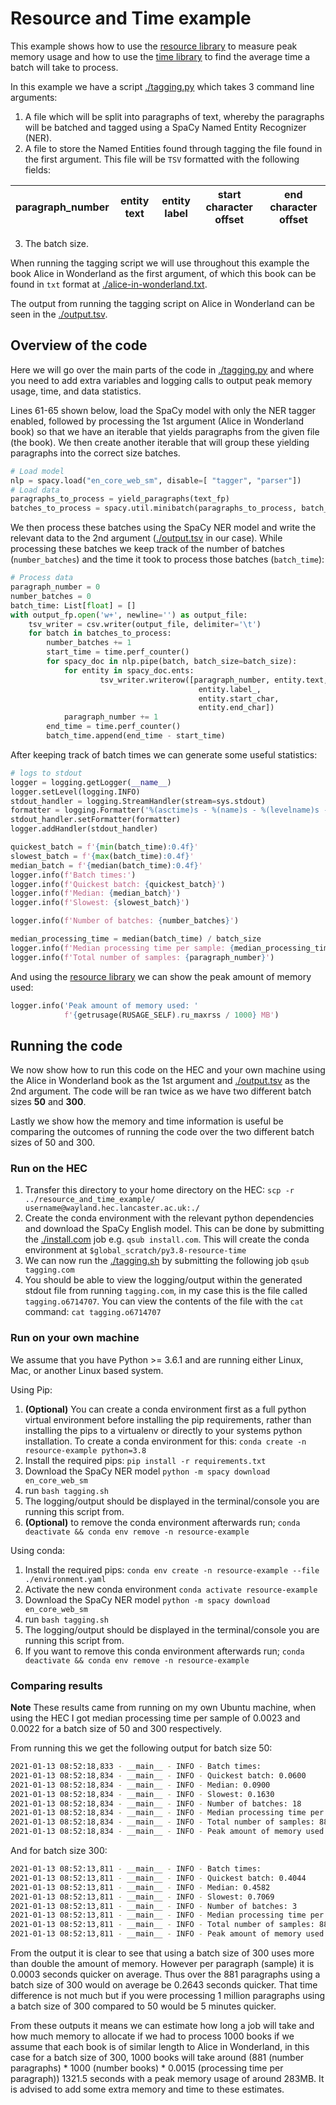 # Resource and Time example

This example shows how to use the [resource library](https://docs.python.org/3.7/library/resource.html) to measure peak memory usage and how to use the [time library](https://docs.python.org/3.7/library/time.html) to find the average time a batch will take to process.

In this example we have a script [./tagging.py](./tagging.py) which takes 3 command line arguments:

1. A file which will be split into paragraphs of text, whereby the paragraphs will be batched and tagged using a SpaCy Named Entity Recognizer (NER).
2. A file to store the Named Entities found through tagging the file found in the first argument. This file will be `TSV` formatted with the following fields:

|paragraph_number|entity text|entity label|start character offset|end character offset|
|-|-|-|-|-|

3. The batch size.

When running the tagging script we will use throughout this example the book Alice in Wonderland as the first argument, of which this book can be found in `txt` format at [./alice-in-wonderland.txt](./alice-in-wonderland.txt).

The output from running the tagging script on Alice in Wonderland can be seen in the [./output.tsv](./output.tsv).

## Overview of the code

Here we will go over the main parts of the code in [./tagging.py](./tagging.py) and where you need to add extra variables and logging calls to output peak memory usage, time, and data statistics.

Lines 61-65 shown below, load the SpaCy model with only the NER tagger enabled, followed by processing the 1st argument (Alice in Wonderland book) so that we have an iterable that yields paragraphs from the given file (the book). We then create another iterable that will group these yielding paragraphs into the correct size batches.

``` python
# Load model
nlp = spacy.load("en_core_web_sm", disable=[ "tagger", "parser"])
# Load data
paragraphs_to_process = yield_paragraphs(text_fp)
batches_to_process = spacy.util.minibatch(paragraphs_to_process, batch_size)
```

We then process these batches using the SpaCy NER model and write the relevant data to the 2nd argument ([./output.tsv](./output.tsv) in our case). While processing these batches we keep track of the number of batches (`number_batches`) and the time it took to process those batches (`batch_time`):

``` python
# Process data
paragraph_number = 0
number_batches = 0
batch_time: List[float] = []
with output_fp.open('w+', newline='') as output_file:
    tsv_writer = csv.writer(output_file, delimiter='\t')
    for batch in batches_to_process:
        number_batches += 1
        start_time = time.perf_counter()
        for spacy_doc in nlp.pipe(batch, batch_size=batch_size):
            for entity in spacy_doc.ents:
                    tsv_writer.writerow([paragraph_number, entity.text, 
                                          entity.label_, 
                                          entity.start_char, 
                                          entity.end_char])
            paragraph_number += 1
        end_time = time.perf_counter()
        batch_time.append(end_time - start_time)
```

After keeping track of batch times we can generate some useful statistics:

``` python
# logs to stdout
logger = logging.getLogger(__name__)
logger.setLevel(logging.INFO)
stdout_handler = logging.StreamHandler(stream=sys.stdout)
formatter = logging.Formatter('%(asctime)s - %(name)s - %(levelname)s - %(message)s')
stdout_handler.setFormatter(formatter)
logger.addHandler(stdout_handler)

quickest_batch = f'{min(batch_time):0.4f}'
slowest_batch = f'{max(batch_time):0.4f}'
median_batch = f'{median(batch_time):0.4f}'
logger.info(f'Batch times:')
logger.info(f'Quickest batch: {quickest_batch}')
logger.info(f'Median: {median_batch}')
logger.info(f'Slowest: {slowest_batch}')

logger.info(f'Number of batches: {number_batches}')

median_processing_time = median(batch_time) / batch_size
logger.info(f'Median processing time per sample: {median_processing_time:0.4f}')
logger.info(f'Total number of samples: {paragraph_number}')
```

And using the [resource library](https://docs.python.org/3.7/library/resource.html) we can show the peak amount of memory used:

``` python
logger.info('Peak amount of memory used: '
            f'{getrusage(RUSAGE_SELF).ru_maxrss / 1000} MB')
```

## Running the code

We now show how to run this code on the HEC and your own machine using the Alice in Wonderland book as the 1st argument and [./output.tsv](./output.tsv) as the 2nd argument. The code will be ran twice as we have two different batch sizes **50** and **300**.

Lastly we show how the memory and time information is useful be comparing the outcomes of running the code over the two different batch sizes of 50 and 300.


### Run on the HEC

1. Transfer this directory to your home directory on the HEC: `scp -r ../resource_and_time_example/ username@wayland.hec.lancaster.ac.uk:./`
2. Create the conda environment with the relevant python dependencies and download the SpaCy English model. This can be done by submitting the [./install.com](./install.com) job e.g. `qsub install.com`. This will create the conda environment at `$global_scratch/py3.8-resource-time`
3. We can now run the [./tagging.sh](./tagging.sh) by submitting the following job `qsub tagging.com`
4. You should be able to view the logging/output within the generated stdout file from running `tagging.com`, in my case this is the file called `tagging.o6714707`. You can view the contents of the file with the `cat` command: `cat tagging.o6714707` 

### Run on your own machine

We assume that you have Python >= 3.6.1 and are running either Linux, Mac, or another Linux based system. 

Using Pip:

1. **(Optional)** You can create a conda environment first as a full python virtual environment before installing the pip requirements, rather than installing the pips to a virtualenv or directly to your systems python installation. To create a conda environment for this: `conda create -n resource-example python=3.8`
2. Install the required pips: `pip install -r requirements.txt`
3. Download the SpaCy NER model `python -m spacy download en_core_web_sm`
4. run `bash tagging.sh` 
5. The logging/output should be displayed in the terminal/console you are running this script from.
6. **(Optional)** to remove the conda environment afterwards run; `conda deactivate && conda env remove -n resource-example`

Using conda:

1. Install the required pips: `conda env create -n resource-example --file ./environment.yaml`
2. Activate the new conda environment `conda activate resource-example`
3. Download the SpaCy NER model `python -m spacy download en_core_web_sm`
4. run `bash tagging.sh`
5. The logging/output should be displayed in the terminal/console you are running this script from.
6. If you want to remove this conda environment afterwards run; `conda deactivate && conda env remove -n resource-example`

### Comparing results

**Note** These results came from running on my own Ubuntu machine, when using the HEC I got median processing time per sample of 0.0023 and 0.0022 for a batch size of 50 and 300 respectively.

From running this we get the following output for batch size 50:
``` bash
2021-01-13 08:52:18,833 - __main__ - INFO - Batch times:
2021-01-13 08:52:18,834 - __main__ - INFO - Quickest batch: 0.0600
2021-01-13 08:52:18,834 - __main__ - INFO - Median: 0.0900
2021-01-13 08:52:18,834 - __main__ - INFO - Slowest: 0.1630
2021-01-13 08:52:18,834 - __main__ - INFO - Number of batches: 18
2021-01-13 08:52:18,834 - __main__ - INFO - Median processing time per sample: 0.0018
2021-01-13 08:52:18,834 - __main__ - INFO - Total number of samples: 881
2021-01-13 08:52:18,834 - __main__ - INFO - Peak amount of memory used: 120.072 MB
```

And for batch size 300:
``` bash
2021-01-13 08:52:13,811 - __main__ - INFO - Batch times:
2021-01-13 08:52:13,811 - __main__ - INFO - Quickest batch: 0.4044
2021-01-13 08:52:13,811 - __main__ - INFO - Median: 0.4582
2021-01-13 08:52:13,811 - __main__ - INFO - Slowest: 0.7069
2021-01-13 08:52:13,811 - __main__ - INFO - Number of batches: 3
2021-01-13 08:52:13,811 - __main__ - INFO - Median processing time per sample: 0.0015
2021-01-13 08:52:13,811 - __main__ - INFO - Total number of samples: 881
2021-01-13 08:52:13,811 - __main__ - INFO - Peak amount of memory used: 283.088 MB
```

From the output it is clear to see that using a batch size of 300 uses more than double the amount of memory. However per paragraph (sample) it is 0.0003 seconds quicker on average. Thus over the 881 paragraphs using a batch size of 300 would on average be 0.2643 seconds quicker. That time difference is not much but if you were processing 1 million paragraphs using a batch size of 300 compared to 50 would be 5 minutes quicker. 

From these outputs it means we can estimate how long a job will take and how much memory to allocate if we had to process 1000 books if we assume that each book is of similar length to Alice in Wonderland, in this case for a batch size of 300, 1000 books will take around (881 (number paragraphs) * 1000 (number books) * 0.0015 (processing time per paragraph)) 1321.5 seconds with a peak memory usage of around 283MB. It is advised to add some extra memory and time to these estimates.



